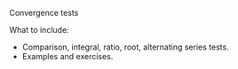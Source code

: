 Convergence tests

What to include:
- Comparison, integral, ratio, root, alternating series tests.
- Examples and exercises.
